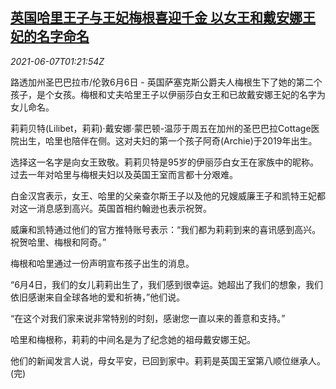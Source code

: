 <!--1623029465000-->
[英国哈里王子与王妃梅根喜迎千金 以女王和戴安娜王妃的名字命名](https://cn.reuters.com/article/harry-prince-britain-daughter-0606-sun-idCNKCS2DJ03A)
------

<div><i>2021-06-07T01:21:54Z</i></div><p>路透加州圣巴巴拉市/伦敦6月6日 - 英国萨塞克斯公爵夫人梅根生下了她的第二个孩子，是个女孩。梅根和丈夫哈里王子以伊丽莎白女王和已故戴安娜王妃的名字为女儿命名。</p><p>莉莉贝特(Lilibet，莉莉)·戴安娜·蒙巴顿-温莎于周五在加州的圣巴巴拉Cottage医院出生，哈里也陪伴在侧。这对夫妇的第一个孩子阿奇(Archie)于2019年出生。</p><p>选择这一名字是向女王致敬。莉莉贝特是95岁的伊丽莎白女王在家族中的昵称。过去一年对哈里与梅根夫妇以及英国王室而言都十分艰难。</p><p>白金汉宫表示，女王、哈里的父亲查尔斯王子以及他的兄嫂威廉王子和凯特王妃都对这一消息感到高兴。英国首相约翰逊也表示祝贺。</p><p>威廉和凯特通过他们的官方推特账号表示：“我们都为莉莉到来的喜讯感到高兴。祝贺哈里、梅根和阿奇。”</p><p>梅根和哈里通过一份声明宣布孩子出生的消息。</p><p>“6月4日，我们的女儿莉莉出生了，我们感到很幸运。她超出了我们的想象，我们依旧感谢来自全球各地的爱和祈祷，”他们说。</p><p>“在这个对我们家来说非常特别的时刻，感谢您一直以来的善意和支持。”</p><p>哈里和梅根称，莉莉的中间名是为了纪念她的祖母戴安娜王妃。</p><p>他们的新闻发言人说，母女平安，已回到家中。莉莉是英国王室第八顺位继承人。(完)</p>
